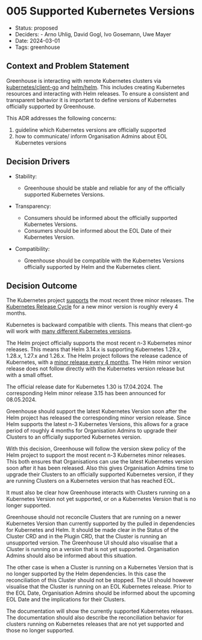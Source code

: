 # 005 Supported Kubernetes Versions

- Status: proposed
- Deciders: - Arno Uhlig, David Gogl, Ivo Gosemann, Uwe Mayer
- Date: 2024-03-01
- Tags: greenhouse

## Context and Problem Statement

Greenhouse is interacting with remote Kubernetes clusters
via [kubernetes/client-go](https://github.com/kubernetes/client-go) and [helm/helm](https://github.com/helm/helm).
This includes creating Kubernetes resources and interacting with Helm releases.
To ensure a consistent and transparent behavior it is important to define versions of Kubernetes
officially supported by Greenhouse.

This ADR addresses the following concerns:

1. guideline which Kubernetes versions are officially supported
2. how to communicate/ inform Organisation Admins about EOL Kubernetes versions

## Decision Drivers

- Stability:
    * Greenhouse should be stable and reliable for any of the officially supported Kubernetes Versions.

- Transparency:
    * Consumers should be informed about the officially supported Kubernetes Versions.
    * Consumers should be informed about the EOL Date of their Kubernetes Version.

- Compatibility:
    * Greenhouse should be compatible with the Kubernetes Versions officially supported by Helm and the Kubernetes
      client.

## Decision Outcome

The Kubernetes project [supports](https://kubernetes.io/releases/version-skew-policy/#supported-versions) the most
recent three minor releases. The [Kubernetes Release Cycle](https://kubernetes.io/releases/release/#the-release-cycle)
for a new minor version is roughly every 4 months.

Kubernetes is backward compatible with clients. This means that client-go will work
with [many different Kubernetes versions](https://github.com/kubernetes/client-go?tab=readme-ov-file#compatibility-client-go---kubernetes-clusters).

The Helm project officially supports the most recent n-3 Kubernetes minor releases. This means that Helm 3.14.x is
supporting Kubernetes 1.29.x, 1.28.x, 1.27.x and 1.26.x. The Helm project follows the release cadence of Kubernetes,
with a [minor release every 4 months](https://helm.sh/docs/topics/release_policy/#minor-releases). The Helm minor
version release does not follow directly with the Kubernetes version release but with a small offset.

The official release date for Kubernetes 1.30 is 17.04.2024. The corresponding Helm minor release 3.15 has been
announced for 08.05.2024.

Greenhouse should support the latest Kubernetes Version soon after the Helm project has released the corresponding minor
version release. Since Helm supports the latest n-3 Kubernetes Versions, this allows for a grace period of roughly 4
months for Organisation Admins to upgrade their Clusters to an officially supported Kubernetes version.

With this decision, Greenhouse will follow the version skew policy of the Helm project to support the most recent n-3
Kubernetes minor releases. This both ensures that Organisations can use the latest Kubernetes version soon after it has
been released. Also this gives Organisation Admins time to upgrade their Clusters to an officially supported Kubernetes
version, if they are running Clusters on a Kubernetes version that has reached EOL.

It must also be clear how Greenhouse interacts with Clusters running on a Kubernetes Version not yet supported, or on a
Kubernetes Version that is no longer supported.

Greenhouse should not reconcile Clusters that are running on a newer Kubernetes Version than currently supported by the
pulled in dependencies for Kubernetes and Helm. It should be made clear in the Status of the Cluster CRD and in the
Plugin CRD, that the Cluster is running an unsupported version. The Greenhouse UI should also visualise that a Cluster
is running on a version that is not yet supported. Organisation Admins should also be informed about this situation.

The other case is when a Cluster is running on a Kubernetes Version that is no longer supported by the Helm
dependencies. In this case the reconciliation of this Cluster should not be stopped. The UI should however visualise
that the Cluster is running on an EOL Kubernetes release. Prior to the EOL Date, Organisation Admins should be informed
about the upcoming EOL Date and the implications for their Clusters.

The documentation will show the currently supported Kubernetes releases. The documentation should also describe the
reconciliation behavior for clusters running on Kubernetes releases that are not yet supported and those no longer
supported.
